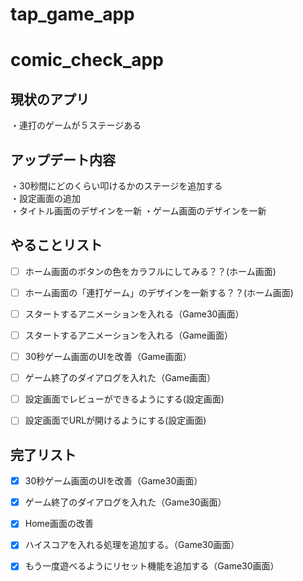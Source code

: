 # tap_game_app

# comic_check_app

## 現状のアプリ  
・連打のゲームが５ステージある  


## アップデート内容
・30秒間にどのくらい叩けるかのステージを追加する  
・設定画面の追加  
・タイトル画面のデザインを一新
・ゲーム画面のデザインを一新



## やることリスト
- [ ] ホーム画面のボタンの色をカラフルにしてみる？？(ホーム画面)
- [ ] ホーム画面の「連打ゲーム」のデザインを一新する？？(ホーム画面)

- [ ] スタートするアニメーションを入れる（Game30画面）

- [ ] スタートするアニメーションを入れる（Game画面）
- [ ] 30秒ゲーム画面のUIを改善（Game画面）
- [ ] ゲーム終了のダイアログを入れた（Game画面）

- [ ] 設定画面でレビューができるようにする(設定画面)
- [ ] 設定画面でURLが開けるようにする(設定画面)

## 完了リスト
- [x] 30秒ゲーム画面のUIを改善（Game30画面）
- [x] ゲーム終了のダイアログを入れた（Game30画面）
- [x] Home画面の改善
- [x] ハイスコアを入れる処理を追加する。（Game30画面）
- [x] もう一度遊べるようにリセット機能を追加する（Game30画面）
 

